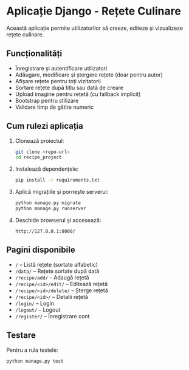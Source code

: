 
# Aplicație Django - Rețete Culinare

Această aplicație permite utilizatorilor să creeze, editeze și vizualizeze rețete culinare.

## Funcționalități

- Înregistrare și autentificare utilizatori
- Adăugare, modificare și ștergere rețete (doar pentru autor)
- Afișare rețete pentru toți vizitatorii
- Sortare rețete după titlu sau dată de creare
- Upload imagine pentru rețetă (cu fallback implicit)
- Bootstrap pentru stilizare
- Validare timp de gătire numeric

## Cum rulezi aplicația

1. Clonează proiectul:
   ```bash
   git clone <repo-url>
   cd recipe_project
   ```

2. Instalează dependențele:
   ```bash
   pip install -r requirements.txt
   ```

3. Aplică migrațiile și pornește serverul:
   ```bash
   python manage.py migrate
   python manage.py runserver
   ```

4. Deschide browserul și accesează:
   ```
   http://127.0.0.1:8000/
   ```

## Pagini disponibile

- `/` – Listă rețete (sortate alfabetic)
- `/data/` – Rețete sortate după dată
- `/recipe/add/` – Adaugă rețetă
- `/recipe/<id>/edit/` – Editează rețetă
- `/recipe/<id>/delete/` – Șterge rețetă
- `/recipe/<id>/` – Detalii rețetă
- `/login/` – Login
- `/logout/` – Logout
- `/register/` – Înregistrare cont

## Testare

Pentru a rula testele:
```bash
python manage.py test 
```

